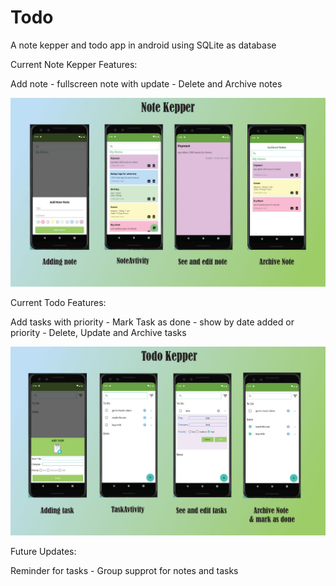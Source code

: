 # Todo

A note kepper and todo app in android using SQLite as database


Current Note Kepper Features:

Add note - 
fullscreen note with update - 
Delete and Archive notes

![noteKepper](https://github.com/Arefyazdkhasti/Todo/blob/master/Sample/NoteKepper.jpg)

Current Todo Features:

Add tasks with priority - 
Mark Task as done - 
show by date added or priority - 
Delete, Update and Archive tasks

![todo](https://github.com/Arefyazdkhasti/Todo/blob/master/Sample/Todo.jpg)

Future Updates:

Reminder for tasks - 
Group supprot for notes and tasks


